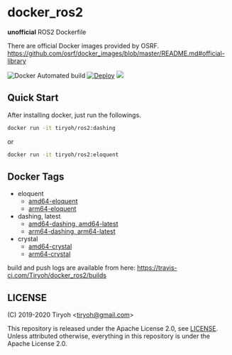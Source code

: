 # docker_ros2

__unofficial__ ROS2 Dockerfile

There are official Docker images provided by OSRF.  
https://github.com/osrf/docker_images/blob/master/README.md#official-library

![Docker Automated build](https://img.shields.io/docker/automated/tiryoh/ros2)
[![Deploy](https://github.com/Tiryoh/docker_ros2/workflows/Deploy/badge.svg?branch=master)](https://github.com/Tiryoh/docker_ros2/actions?query=workflow%3ADeploy+branch%3Amaster)
[![](https://img.shields.io/docker/pulls/tiryoh/ros2.svg)](https://hub.docker.com/r/tiryoh/ros2)

## Quick Start

After installing docker, just run the followings.

```sh
docker run -it tiryoh/ros2:dashing
```

or

```sh
docker run -it tiryoh/ros2:eloquent
```

## Docker Tags

* eloquent
  * [amd64-eloquent](https://github.com/Tiryoh/docker_ros2/blob/master/ubuntu/bionic/amd64/eloquent/Dockerfile)
  * [arm64-eloquent](https://github.com/Tiryoh/docker_ros2/blob/master/ubuntu/bionic/arm64/eloquent/Dockerfile)
* dashing, latest
  * [amd64-dashing, amd64-latest](https://github.com/Tiryoh/docker_ros2/blob/master/ubuntu/bionic/amd64/dashing/Dockerfile)
  * [arm64-dashing, arm64-latest](https://github.com/Tiryoh/docker_ros2/blob/master/ubuntu/bionic/arm64/dashing/Dockerfile)
* crystal
  * [amd64-crystal](https://github.com/Tiryoh/docker_ros2/blob/master/ubuntu/bionic/amd64/crystal/Dockerfile)
  * [arm64-crystal](https://github.com/Tiryoh/docker_ros2/blob/master/ubuntu/bionic/arm64/crystal/Dockerfile)

build and push logs are available from here: https://travis-ci.com/Tiryoh/docker_ros2/builds

## LICENSE

(C) 2019-2020 Tiryoh \<tiryoh@gmail.com\>

This repository is released under the Apache License 2.0, see [LICENSE](./LICENSE).  
Unless attributed otherwise, everything in this repository is under the Apache License 2.0.
